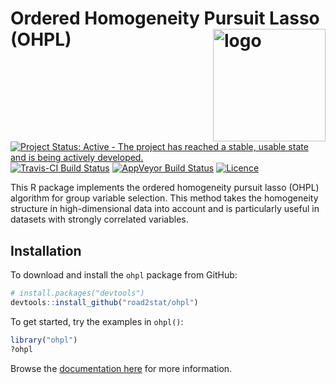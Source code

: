 # Ordered Homogeneity Pursuit Lasso (OHPL)  <a href="https://ohpl.io"><img src="https://nanx.me/images/project-ohpl.png" align="right" alt="logo" height="180" width="180" /></a>

[![Project Status: Active - The project has reached a stable, usable state and is being actively developed.](http://www.repostatus.org/badges/latest/active.svg)](http://www.repostatus.org/#active)
[![Travis-CI Build Status](https://travis-ci.org/road2stat/ohpl.svg?branch=master)](https://travis-ci.org/road2stat/ohpl)
[![AppVeyor Build Status](https://ci.appveyor.com/api/projects/status/github/road2stat/ohpl?branch=master&svg=true)](https://ci.appveyor.com/project/road2stat/ohpl)
[![Licence](https://img.shields.io/badge/licence-GPL--3-blue.svg)](https://www.gnu.org/licenses/gpl-3.0.en.html)

This R package implements the ordered homogeneity pursuit lasso (OHPL) algorithm for group variable selection. This method takes the homogeneity structure in high-dimensional data into account and is particularly useful in datasets with strongly correlated variables.

## Installation

To download and install the `ohpl` package from GitHub:

```r
# install.packages("devtools")
devtools::install_github("road2stat/ohpl")
```

To get started, try the examples in `ohpl()`:

```r
library("ohpl")
?ohpl
```

Browse the [documentation here](https://ohpl.io/doc/) for more information.
